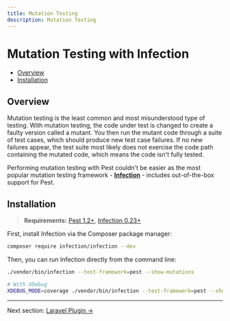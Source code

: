 ```yaml
---
title: Mutation Testing
description: Mutation Testing
---
```


# Mutation Testing with Infection

- [Overview](#overview)
- [Installation](#installation)

<a name="overview"></a>
## Overview

Mutation testing is the least common and most misunderstood type of testing. With mutation testing, the code under test is changed to create a faulty version called a mutant. You then run the mutant code through a suite of test cases, which should produce new test case failures. If no new failures appear, the test suite most likely does not exercise the code path containing the mutated code, which means the code isn't fully tested.

Performing mutation testing with Pest couldn't be easier as the most popular mutation testing framework - **[Infection](https://infection.github.io/guide/)** - includes out-of-the-box support for Pest.

<a name="installation"></a>
## Installation

> **Requirements:** [Pest 1.2+](https://pestphp.com/docs/upgrade-guide/), [Infection 0.23+](https://github.com/infection/infection/blob/master/CHANGELOG.md)

First, install Infection via the Composer package manager:

```bash
composer require infection/infection --dev
```

Then, you can run Infection directly from the command line:

```bash
./vendor/bin/infection --test-framework=pest --show-mutations

# With XDebug
XDEBUG_MODE=coverage ./vendor/bin/infection --test-framework=pest --show-mutations
```

---

Next section: [Laravel Plugin →](/docs/plugins/laravel)
